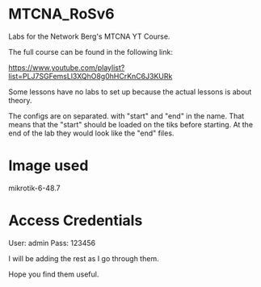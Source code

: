 # MTCNA_RoSv6

Labs for the Network Berg's MTCNA YT Course.

The full course can be found in the following link:

https://www.youtube.com/playlist?list=PLJ7SGFemsLl3XQhO8g0hHCrKnC6J3KURk

Some lessons have no labs to set up because the actual lessons is about theory.

The configs are on separated. with "start" and "end" in the name. That means that the "start" should be loaded on the tiks before starting. 
At the end of the lab they would look like the "end" files.

Image used
==========

mikrotik-6-48.7

Access Credentials
==================

User: admin
Pass: 123456

I will be adding the rest as I go through them.

Hope you find them useful.
